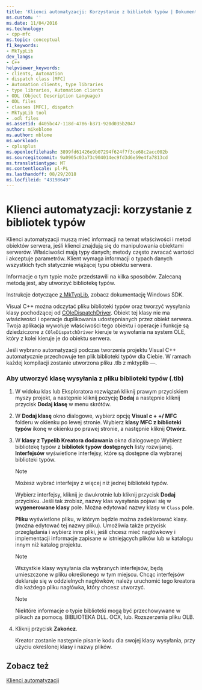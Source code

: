 ```yaml
---
title: 'Klienci automatyzacji: Korzystanie z bibliotek typów | Dokumentacja firmy Microsoft'
ms.custom: ''
ms.date: 11/04/2016
ms.technology:
- cpp-mfc
ms.topic: conceptual
f1_keywords:
- MkTypLib
dev_langs:
- C++
helpviewer_keywords:
- clients, Automation
- dispatch class [MFC]
- Automation clients, type libraries
- type libraries, Automation clients
- ODL (Object Description Language)
- ODL files
- classes [MFC], dispatch
- MkTypLib tool
- .odl files
ms.assetid: d405bc47-118d-4786-b371-920d035b2047
author: mikeblome
ms.author: mblome
ms.workload:
- cplusplus
ms.openlocfilehash: 3899fd61426e9b07294f624f7f3ce68c2acc002b
ms.sourcegitcommit: 9a0905c03a73c904014ec9fd3d6e59e4fa7813cd
ms.translationtype: MT
ms.contentlocale: pl-PL
ms.lasthandoff: 08/29/2018
ms.locfileid: "43198649"
---
```

# <a name="automation-clients-using-type-libraries"></a>Klienci automatyzacji: korzystanie z bibliotek typów
Klienci automatyzacji muszą mieć informacji na temat właściwości i metod obiektów serwera, jeśli klienci znajdują się do manipulowania obiektami serwerów. Właściwości mają typy danych; metody często zwracać wartości i akceptuje parametrów. Klient wymaga informacji o typach danych wszystkich tych statycznie wiążącej typu obiektu serwera.  
  
 Informacje o tym typie może przedstawili na kilka sposobów. Zalecaną metodą jest, aby utworzyć bibliotekę typów.  
  
 Instrukcje dotyczące [z MkTypLib](/windows/desktop/Midl/differences-between-midl-and-mktyplib), zobacz dokumentację Windows SDK.  
  
 Visual C++ można odczytać pliku biblioteki typów oraz tworzyć wysyłania klasy pochodzącej od [COleDispatchDriver](../mfc/reference/coledispatchdriver-class.md). Obiekt tej klasy nie ma właściwości i operacje duplikowania udostępnianych przez obiekt serwera. Twoja aplikacja wywołuje właściwości tego obiektu i operacje i funkcje są dziedziczone z `COleDispatchDriver` kieruje te wywołania na system OLE, który z kolei kieruje je do obiektu serwera.  
  
 Jeśli wybrano automatyzacji podczas tworzenia projektu Visual C++ automatycznie przechowuje ten plik biblioteki typów dla Ciebie. W ramach każdej kompilacji zostanie utworzona pliku .tlb z mktyplib —.  
  
### <a name="to-create-a-dispatch-class-from-a-type-library-tlb-file"></a>Aby utworzyć klasę wysyłania z pliku biblioteki typów (.tlb)  
  
1.  W widoku klas lub Eksploratora rozwiązań kliknij prawym przyciskiem myszy projekt, a następnie kliknij pozycję **Dodaj** a następnie kliknij przycisk **Dodaj klasę** w menu skrótów.  
  
2.  W **Dodaj klasę** okno dialogowe, wybierz opcję **Visual c + +/ MFC** folderu w okienku po lewej stronie. Wybierz **klasy MFC z biblioteki typów** ikonę w okienku po prawej stronie, a następnie kliknij **Otwórz**.  
  
3.  W **klasy z Typelib Kreatora dodawania** okna dialogowego Wybierz bibliotekę typów z **bibliotek typów dostępnych** listy rozwijanej. **Interfejsów** wyświetlone interfejsy, które są dostępne dla wybranej biblioteki typów.  
  
    > [!NOTE]
    >  Możesz wybrać interfejsy z więcej niż jednej biblioteki typów.  
  
     Wybierz interfejsy, kliknij je dwukrotnie lub kliknij przycisk **Dodaj** przycisku. Jeśli tak zrobisz, nazwy klas wysyłania pojawi się w **wygenerowane klasy** pole. Można edytować nazwy klasy w `Class` pole.  
  
     **Pliku** wyświetlone pliku, w którym będzie można zadeklarować klasy. (można edytować tej nazwy pliku). Umożliwia także przycisk przeglądania i wybierz inne pliki, jeśli chcesz mieć nagłówkowy i implementacji informacje zapisane w istniejących plików lub w katalogu innym niż katalog projektu.  
  
    > [!NOTE]
    >  Wszystkie klasy wysyłania dla wybranych interfejsów, będą umieszczone w pliku określonego w tym miejscu. Chcąc interfejsów deklaruje się w oddzielnych nagłówków, należy uruchomić tego kreatora dla każdego pliku nagłówka, który chcesz utworzyć.  
  
    > [!NOTE]
    >  Niektóre informacje o typie biblioteki mogą być przechowywane w plikach za pomocą. BIBLIOTEKA DLL. OCX, lub. Rozszerzenia pliku OLB.  
  
4.  Kliknij przycisk **Zakończ**.  
  
     Kreator zostanie następnie pisanie kodu dla swojej klasy wysyłania, przy użyciu określonej klasy i nazwy plików.  
  
## <a name="see-also"></a>Zobacz też  
 [Klienci automatyzacji](../mfc/automation-clients.md)

